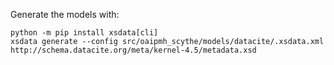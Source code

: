 Generate the models with:

```console
python -m pip install xsdata[cli]
xsdata generate --config src/oaipmh_scythe/models/datacite/.xsdata.xml
http://schema.datacite.org/meta/kernel-4.5/metadata.xsd
```
